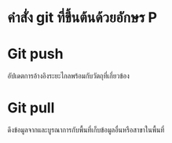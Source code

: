 # คำสั่ง git ที่ขึ้นต้นด้วยอักษร P
# Git push
อัปเดตการอ้างอิงระยะไกลพร้อมกับวัตถุที่เกี่ยวข้อง
# Git pull
ดึงข้อมูลจากและบูรณาการกับพื้นที่เก็บข้อมูลอื่นหรือสาขาในพื้นที่
